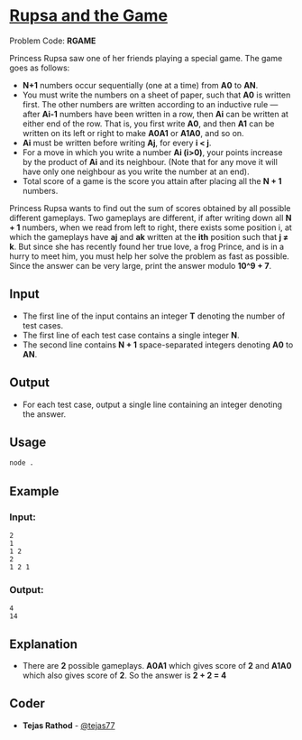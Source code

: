 
# [Rupsa and the Game](https://www.codechef.com/problems/RGAME)
Problem Code: **RGAME**

Princess Rupsa saw one of her friends playing a special game. The game goes as follows:

- **N+1** numbers occur sequentially (one at a time) from **A0** to **AN**.
- You must write the numbers on a sheet of paper, such that **A0** is written first. The other numbers are written according to an inductive rule — after **Ai-1** numbers have been written in a row, then **Ai** can be written at either end of the row. That is, you first write **A0**, and then **A1** can be written on its left or right to make **A0A1** or **A1A0**, and so on.
- **Ai** must be written before writing **Aj**, for every **i < j**.
- For a move in which you write a number **Ai (i>0)**, your points increase by the product of **Ai** and its neighbour. (Note that for any move it will have only one neighbour as you write the number at an end).
- Total score of a game is the score you attain after placing all the **N + 1** numbers.

Princess Rupsa wants to find out the sum of scores obtained by all possible different gameplays. Two gameplays are different, if after writing down all **N + 1** numbers, when we read from left to right, there exists some position i, at which the gameplays have **aj** and **ak** written at the **ith** position such that **j ≠ k**. But since she has recently found her true love, a frog Prince, and is in a hurry to meet him, you must help her solve the problem as fast as possible. Since the answer can be very large, print the answer modulo **10^9 + 7**.

## Input

- The first line of the input contains an integer **T** denoting the number of test cases.
- The first line of each test case contains a single integer **N**.
- The second line contains **N + 1** space-separated integers denoting **A0** to **AN**.


## Output

- For each test case, output a single line containing an integer denoting the answer.

## Usage
```sh
node .
```
## Example
### Input:
```
2
1
1 2
2
1 2 1
```
### Output:
```
4
14
```
## Explanation

- There are **2** possible gameplays. **A0A1** which gives score of **2** and **A1A0** which also gives score of **2**. So the answer is **2 + 2 = 4**

## Coder

* **Tejas Rathod** - [@tejas77](https://github.com/tejas77)
